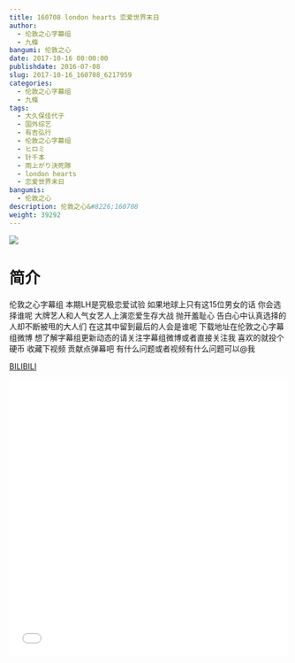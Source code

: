 ```yaml
---
title: 160708 london hearts 恋爱世界末日
author: 
  - 伦敦之心字幕组
  - 九條
bangumi: 伦敦之心
date: 2017-10-16 00:00:00
publishdate: 2016-07-08
slug: 2017-10-16_160708_6217959
categories: 
  - 伦敦之心字幕组
  - 九條
tags: 
  - 大久保佳代子
  - 国外综艺
  - 有吉弘行
  - 伦敦之心字幕组
  - ヒロミ
  - 针千本
  - 雨上がり決死隊
  - london hearts
  - 恋爱世界末日
bangumis: 
  - 伦敦之心
description: 伦敦之心&#8226;160708
weight: 39292
---
```


![](https://i.imgur.com/4dKPIKh.jpg)

# 简介  
伦敦之心字幕组 本期LH是究极恋爱试验 如果地球上只有这15位男女的话 你会选择谁呢 大牌艺人和人气女艺人上演恋爱生存大战 抛开羞耻心 告白心中认真选择的人却不断被甩的大人们 在这其中留到最后的人会是谁呢 下载地址在伦敦之心字幕组微博 想了解字幕组更新动态的请关注字幕组微博或者直接关注我 喜欢的就投个硬币 收藏下视频 贡献点弹幕吧
有什么问题或者视频有什么问题可以@我

  [BILIBILI](https://www.bilibili.com/video/av6217959/)


  <iframe src="//www.bilibili.com/html/html5player.html?cid=10099148&aid=6217959" width="100%" height="500" frameborder="0" allowfullscreen="allowfullscreen"></iframe>

